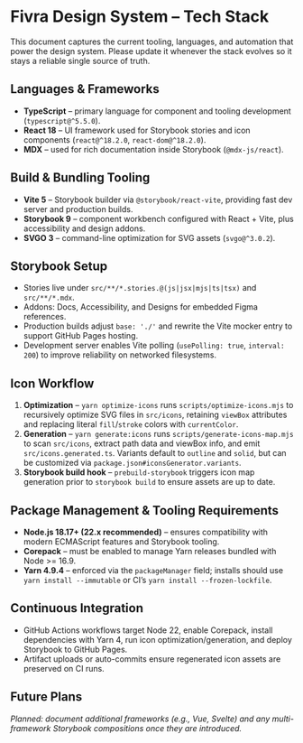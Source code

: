 # Fivra Design System – Tech Stack

This document captures the current tooling, languages, and automation that power the design system. Please update it whenever the stack evolves so it stays a reliable single source of truth.

## Languages & Frameworks
- **TypeScript** – primary language for component and tooling development (`typescript@^5.5.0`).
- **React 18** – UI framework used for Storybook stories and icon components (`react@^18.2.0`, `react-dom@^18.2.0`).
- **MDX** – used for rich documentation inside Storybook (`@mdx-js/react`).

## Build & Bundling Tooling
- **Vite 5** – Storybook builder via `@storybook/react-vite`, providing fast dev server and production builds.
- **Storybook 9** – component workbench configured with React + Vite, plus accessibility and design addons.
- **SVGO 3** – command-line optimization for SVG assets (`svgo@^3.0.2`).

## Storybook Setup
- Stories live under `src/**/*.stories.@(js|jsx|mjs|ts|tsx)` and `src/**/*.mdx`.
- Addons: Docs, Accessibility, and Designs for embedded Figma references.
- Production builds adjust `base: './'` and rewrite the Vite mocker entry to support GitHub Pages hosting.
- Development server enables Vite polling (`usePolling: true`, `interval: 200`) to improve reliability on networked filesystems.

## Icon Workflow
1. **Optimization** – `yarn optimize-icons` runs `scripts/optimize-icons.mjs` to recursively optimize SVG files in `src/icons`, retaining `viewBox` attributes and replacing literal `fill`/`stroke` colors with `currentColor`.
2. **Generation** – `yarn generate:icons` runs `scripts/generate-icons-map.mjs` to scan `src/icons`, extract path data and viewBox info, and emit `src/icons.generated.ts`. Variants default to `outline` and `solid`, but can be customized via `package.json#iconsGenerator.variants`.
3. **Storybook build hook** – `prebuild-storybook` triggers icon map generation prior to `storybook build` to ensure assets are up to date.

## Package Management & Tooling Requirements
- **Node.js 18.17+ (22.x recommended)** – ensures compatibility with modern ECMAScript features and Storybook tooling.
- **Corepack** – must be enabled to manage Yarn releases bundled with Node >= 16.9.
- **Yarn 4.9.4** – enforced via the `packageManager` field; installs should use `yarn install --immutable` or CI’s `yarn install --frozen-lockfile`.

## Continuous Integration
- GitHub Actions workflows target Node 22, enable Corepack, install dependencies with Yarn 4, run icon optimization/generation, and deploy Storybook to GitHub Pages.
- Artifact uploads or auto-commits ensure regenerated icon assets are preserved on CI runs.

## Future Plans
_Planned: document additional frameworks (e.g., Vue, Svelte) and any multi-framework Storybook compositions once they are introduced._
